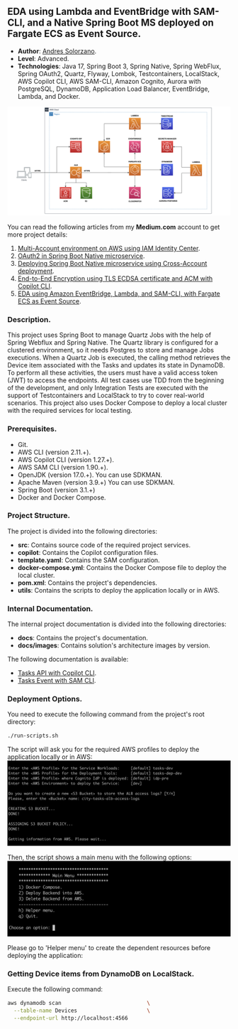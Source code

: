 
## EDA using Lambda and EventBridge with SAM-CLI, and a Native Spring Boot MS deployed on Fargate ECS as Event Source.

* **Author**: [Andres Solorzano](https://www.linkedin.com/in/aosolorzano/).
* **Level**: Advanced.
* **Technologies**: Java 17, Spring Boot 3, Spring Native, Spring WebFlux, Spring OAuth2, Quartz, Flyway, Lombok, Testcontainers, LocalStack, AWS Copilot CLI, AWS SAM-CLI, Amazon Cognito, Aurora with PostgreSQL, DynamoDB, Application Load Balancer, EventBridge, Lambda, and Docker.

![](utils/docs/images/solutions_architecture_v5.png)

You can read the following articles from my **Medium.com** account to get more project details:

1. [Multi-Account environment on AWS using IAM Identity Center](https://aosolorzano.medium.com/implementing-a-multi-account-environment-with-aws-organizations-and-the-iam-identity-center-d1cdb40bdf4d).
2. [OAuth2 in Spring Boot Native microservice](https://aosolorzano.medium.com/oauth2-in-spring-boot-native-reactive-microservice-with-amazon-cognito-as-oidc-service-c454d84a5234).
3. [Deploying Spring Boot Native microservice using Cross-Account deployment](https://aosolorzano.medium.com/spring-boot-native-microservice-on-ecs-fargate-using-aws-copilot-cli-for-cross-account-deployment-73b1836f21f7).
4. [End-to-End Encryption using TLS ECDSA certificate and ACM with Copilot CLI](https://aosolorzano.medium.com/end-to-end-encryption-using-tls-ecdsa-certificate-acm-and-aws-copilot-cli-64f5daafe977).
5. [EDA using Amazon EventBridge, Lambda, and SAM-CLI, with Fargate ECS as Event Source](https://aosolorzano.medium.com/eda-with-eventbridge-and-lambda-using-sam-cli-with-spring-boot-ms-on-fargate-ecs-as-event-source-9abee237be08).

### Description.
This project uses Spring Boot to manage Quartz Jobs with the help of Spring Webflux and Spring Native.
The Quartz library is configured for a clustered environment, so it needs Postgres to store and manage Jobs executions.
When a Quartz Job is executed, the calling method retrieves the Device item associated with the Tasks and updates its state in DynamoDB.
To perform all these activities, the users must have a valid access token (JWT) to access the endpoints.
All test cases use TDD from the beginning of the development, and only Integration Tests are executed with the support of Testcontainers and LocalStack to try to cover real-world scenarios.
This project also uses Docker Compose to deploy a local cluster with the required services for local testing.

### Prerequisites.
- Git.
- AWS CLI (version 2.11.+).
- AWS Copilot CLI (version 1.27.+).
- AWS SAM CLI (version 1.90.+).
- OpenJDK (version 17.0.+). You can use SDKMAN.
- Apache Maven (version 3.9.+) You can use SDKMAN.
- Spring Boot (version 3.1.+)
- Docker and Docker Compose.

### Project Structure.
The project is divided into the following directories:
- **src**: Contains source code of the required project services.
- **copilot**: Contains the Copilot configuration files.
- **template.yaml**: Contains the SAM configuration.
- **docker-compose.yml**: Contains the Docker Compose file to deploy the local cluster.
- **pom.xml**: Contains the project's dependencies.
- **utils**: Contains the scripts to deploy the application locally or in AWS.

### Internal Documentation.
The internal project documentation is divided into the following directories:
- **docs**: Contains the project's documentation.
- **docs/images**: Contains solution's architecture images by version.

The following documentation is available:
- [Tasks API with Copilot CLI](src/city-tasks-api/README.md).
- [Tasks Event with SAM CLI](src/city-tasks-events/README.md).

### Deployment Options.
You need to execute the following command from the project's root directory:
```bash
./run-scripts.sh
```

The script will ask you for the required AWS profiles to deploy the application locally or in AWS:
![](utils/docs/images/bash_script_entering_variables.png)

Then, the script shows a main menu with the following options:
![](utils/docs/images/bash_script_main_menu.png)

Please go to 'Helper menu' to create the dependent resources before deploying the application:

### Getting Device items from DynamoDB on LocalStack.
Execute the following command:
```bash
aws dynamodb scan                           \
  --table-name Devices                      \
  --endpoint-url http://localhost:4566
```
